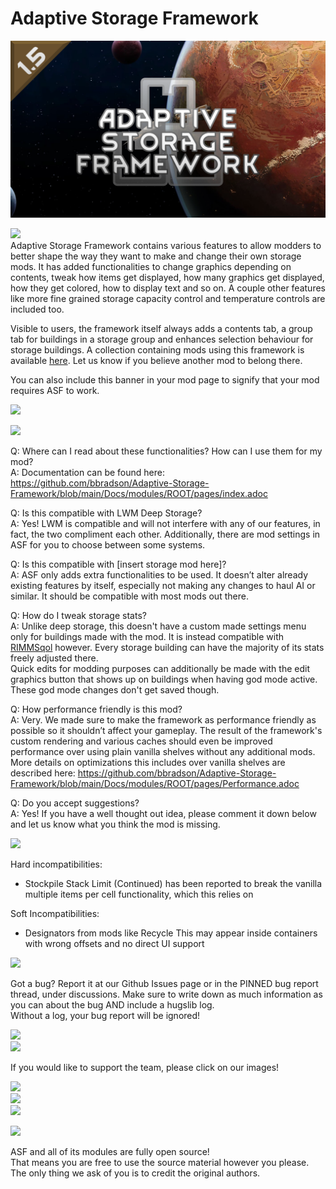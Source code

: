 # Adaptive Storage Framework
![](About/Preview.png?raw=true)  
  
![](https://i.imgur.com/yMY2n8Q.png)  
Adaptive Storage Framework contains various features to allow modders to better shape the way they want to make and change their own storage mods. It has added functionalities to change graphics depending on contents, tweak how items get displayed, how many graphics get displayed, how they get colored, how to display text and so on. A couple other features like more fine grained storage capacity control and temperature controls are included too.

Visible to users, the framework itself always adds a contents tab, a group tab for buildings in a storage group and enhances selection behaviour for storage buildings. A collection containing mods using this framework is available [here](https://steamcommunity.com/sharedfiles/filedetails/?id=3381351248). Let us know if you believe another mod to belong there.  
  
You can also include this banner in your mod page to signify that your mod requires ASF to work.  
  
[![](https://i.imgur.com/lwmy11p.png)](https://steamcommunity.com/sharedfiles/filedetails/?id=3033901359)  
  
![](https://i.imgur.com/sZlny9g.png)  
  
Q: Where can I read about these functionalities? How can I use them for my mod?  
A: Documentation can be found here: https://github.com/bbradson/Adaptive-Storage-Framework/blob/main/Docs/modules/ROOT/pages/index.adoc  
  
Q: Is this compatible with LWM Deep Storage?  
A: Yes! LWM is compatible and will not interfere with any of our features, in fact, the two compliment each other. Additionally, there are mod settings in ASF for you to choose between some systems.  
  
Q: Is this compatible with [insert storage mod here]?  
A: ASF only adds extra functionalities to be used. It doesn’t alter already existing features by itself, especially not making any changes to haul AI or similar. It should be compatible with most mods out there.  
  
Q: How do I tweak storage stats?  
A: Unlike deep storage, this doesn't have a custom made settings menu only for buildings made with the mod. It is instead compatible with [RIMMSqol](https://steamcommunity.com/sharedfiles/filedetails/?id=1084452457) however. Every storage building can have the majority of its stats freely adjusted there.  
Quick edits for modding purposes can additionally be made with the edit graphics button that shows up on buildings when having god mode active. These god mode changes don't get saved though.  
  
Q: How performance friendly is this mod?  
A: Very. We made sure to make the framework as performance friendly as possible so it shouldn’t affect your gameplay. The result of the framework's custom rendering and various caches should even be improved performance over using plain vanilla shelves without any additional mods.
More details on optimizations this includes over vanilla shelves are described here: https://github.com/bbradson/Adaptive-Storage-Framework/blob/main/Docs/modules/ROOT/pages/Performance.adoc  
  
Q: Do you accept suggestions?  
A: Yes! If you have a well thought out idea, please comment it down below and let us know what you think the mod is missing.  
  
![](https://i.imgur.com/wR1GLB9.png)  
  
Hard incompatibilities:  
- Stockpile Stack Limit (Continued) has been reported to break the vanilla multiple items per cell functionality, which this relies on  
  
Soft Incompatibilities:  
- Designators from mods like Recycle This may appear inside containers with wrong offsets and no direct UI support  
  
![](https://i.imgur.com/cjnms8R.png)  
  
Got a bug? Report it at our Github Issues page or in the PINNED bug report thread, under discussions. Make sure to write down as much information as you can about the bug AND include a hugslib log.  
Without a log, your bug report will be ignored!  
  
![](https://i.imgur.com/HURdXkE.png)  
![](https://i.imgur.com/1Q93im9.gif)  
  
If you would like to support the team, please click on our images!  
  
[![](https://i.imgur.com/fdgGtLf.png)](https://ko-fi.com/thesoulknitter)  
[![](https://i.imgur.com/VL2IQrU.png)](https://steamcommunity.com/profiles/76561198105726482/myworkshopfiles/?appid=294100)  
[![](https://i.imgur.com/UVTnPfV.png)](https://ko-fi.com/bbradson)  
  
![](https://i.imgur.com/kbCDL4b.png)  
  
ASF and all of its modules are fully open source!  
That means you are free to use the source material however you please. The only thing we ask of you is to credit the original authors.  